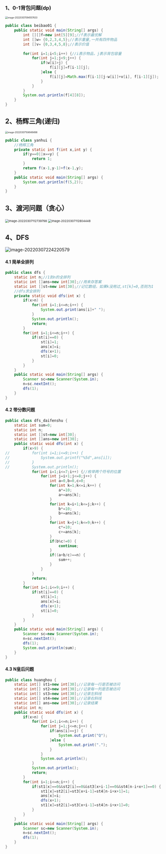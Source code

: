 ### 1、0-1背包问题(dp)

<img src="https://gitee.com/lipenghuihenu/picgo-image/raw/master/image-20220307094557633.png" alt="image-20220307094557633" style="zoom: 50%;" />

``` java
public class beibao01 {
	public static void main(String[] args) {
		int [][]f=new int[5][9];//f表示最优解
		int []w= {0,2,3,4,5};//表示重量,一共有四件物品
		int []v= {0,3,4,5,8};//表示价值
		
		for(int i=1;i<5;i++) {//i表示物品，j表示背包容量
			for(int j=1;j<9;j++) {
				if(w[i]>j) {
					f[i][j]=f[i-1][j];
				}else {
					f[i][j]=Math.max(f[i-1][j-w[i]]+v[i], f[i-1][j]);
				}
			}
		}
		System.out.println(f[4][8]);
	}
}
```

## 2、杨辉三角(递归)

<img src="https://gitee.com/lipenghuihenu/picgo-image/raw/master/image-20220307104949498.png" alt="image-20220307104949498" style="zoom: 50%;" />

``` java
public class yanhui {
	//杨辉三角
	private static int f(int x,int y) {
		if(y==0||x==y) {
			return 1;
		}
		return f(x-1,y-1)+f(x-1,y);
	}
	public static void main(String[] args) {
		System.out.println(f(5,2));
	}
}
```

## 3、渡河问题（贪心）

<img src="https://gitee.com/lipenghuihenu/picgo-image/raw/master/image-20220307112739798.png" alt="image-20220307112739798" style="zoom: 67%;" />

<img src="https://gitee.com/lipenghuihenu/picgo-image/raw/master/image-20220307112804448.png" alt="image-20220307112804448" style="zoom: 67%;" />

## 4、DFS

![image-20220307224220579](https://gitee.com/lipenghuihenu/picgo-image/raw/master/image-20220307224220579.png)

#### 4.1 简单全排列

``` java
public class dfs {
	static int n;//1到n的全排列
	static int []ans=new int[30];//用来存答案
	static int []st=new int[30];//记忆数组，如果k没用过,st[k]=0,否则为1
	//dfs求全排列
	private static void dfs(int x) {
		if(x>n) {
			for(int i=1;i<=n;i++) {
				System.out.print(ans[i]+" ");
			}
			System.out.println();
			return;
		}
		for(int i=1;i<=n;i++) {
			if(st[i]==0) {
				st[i]=1;
				ans[x]=i;
				dfs(x+1);
				st[i]=0;
			}
		}
	}
	public static void main(String[] args) {
		Scanner sc=new Scanner(System.in);
		n=sc.nextInt();
		dfs(1);
	}
}
```

#### 4.2 带分数问题

``` java
public class dfs_daifenshu {
	static int sum=0;
	static int n;
	static int []st=new int[30];
	static int []ans=new int[30];
	public static void dfs(int x) {
		if(x>9) {
//			for(int i=1;i<=9;i++) {
//				System.out.printf("%5d",ans[i]);
//			}
//			System.out.println();
			for(int i=1;i<=7;i++) {//枚举两个符号的位置
				for(int j=i+1;j<=8;j++) {
					int a=0,b=0,c=0;
					for(int k=1;k<=i;k++) {
						a*=10;
						a+=ans[k];
					}
					for(int k=i+1;k<=j;k++) {
						b*=10;
						b+=ans[k];
					}
					for(int k=j+1;k<=9;k++) {
						c*=10;
						c+=ans[k];
					}
					if(b%c!=0) {
						continue;
					}
					if((a+b/c)==n) {
						sum++;
					}
				}
			}
			return;
		}
		for(int i=1;i<=9;i++) {
			if(st[i]==0) {
				st[i]=1;
				ans[x]=i;
				dfs(x+1);
				st[i]=0;
			}
		}
	}
	public static void main(String[] args) {
		Scanner sc=new Scanner(System.in);
		n=sc.nextInt();
		dfs(1);
		System.out.println(sum);
	}
}
```

#### 4.3 N皇后问题

``` java
public class huanghou {
	static int[] st1=new int[30];//记录每一行是否被访问
	static int[] st2=new int[30];//记录每一列是否被访问
	static int[] st3=new int[30];//记录左斜线
	static int[] st4=new int[30];//记录右斜线
	static int[] ans=new int[30];//记录结果
	static int n;
	public static void dfs(int x) {
		if(x>n) {
			for(int i=1;i<=n;i++) {
				for(int j=1;j<=n;j++) {
					if(ans[i]==j) {
						System.out.print("Q");
					}else {
						System.out.print(".");
					}
				}
				System.out.println();
			}
			System.out.println();
			return;
		}
		for(int i=1;i<=n;i++) {
			if(st1[x]==0&&st2[i]==0&&st3[x+i-1]==0&&st4[n-i+x+1]==0) {
				st1[x]=st2[i]=st3[x+i-1]=st4[n-i+x+1]=1;
				ans[x]=i;
				dfs(x+1);
				st1[x]=st2[i]=st3[x+i-1]=st4[n-i+x+1]=0;
			}
		}
	}
	public static void main(String[] args) {
		Scanner sc=new Scanner(System.in);
		n=sc.nextInt();
		dfs(1);
	}
}
```



